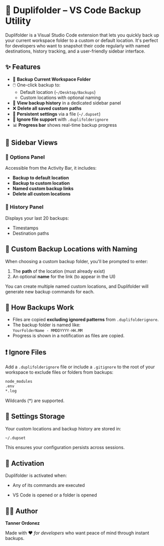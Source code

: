 # 📁 Duplifolder – VS Code Backup Utility

Duplifolder is a Visual Studio Code extension that lets you quickly back up your current workspace folder to a custom or default location. It's perfect for developers who want to snapshot their code regularly with named destinations, history tracking, and a user-friendly sidebar interface.

## ✨ Features

- 📂 **Backup Current Workspace Folder**
- 🖱️ One-click backup to:
  - Default location (`~/Desktop/Backups`)
  - Custom locations with optional naming
- 📝 **View backup history** in a dedicated sidebar panel
- ❌ **Delete all saved custom paths**
- 🔄 **Persistent settings** via a file (`~/.dupset`)
- 🚫 **Ignore file support** with `.duplifolderignore`
- 📊 **Progress bar** shows real-time backup progress

## 🧩 Sidebar Views

### 🔧 Options Panel
Accessible from the Activity Bar, it includes:
- **Backup to default location**
- **Backup to custom location**
- **Named custom backup links**
- **Delete all custom locations**

### 📜 History Panel
Displays your last 20 backups:
- Timestamps
- Destination paths

## 📁 Custom Backup Locations with Naming

When choosing a custom backup folder, you'll be prompted to enter:
1. The **path** of the location (must already exist)
2. An optional **name** for the link (to appear in the UI)

You can create multiple named custom locations, and Duplifolder will generate new backup commands for each.

## 🔄 How Backups Work

- Files are copied **excluding ignored patterns** from `.duplifolderignore`.
- The backup folder is named like:  
  `YourFolderName - MMDDYYYY-HH.MM`
- Progress is shown in a notification as files are copied.

## ❗ Ignore Files

Add a `.duplifolderignore` file or include a `.gitignore` to the root of your workspace to exclude files or folders from backups:

```txt
node_modules
.env
*.log
```
Wildcards (*) are supported.

## 🧠 Settings Storage
Your custom locations and backup history are stored in:
```txt
~/.dupset
```
This ensures your configuration persists across sessions.

## 🚀 Activation
Duplifolder is activated when:

 - Any of its commands are executed

 - VS Code is opened or a folder is opened

## 🧑‍💻 Author
**Tanner Ordonez**

Made with ❤️ *for developers* who want peace of mind through instant backups.